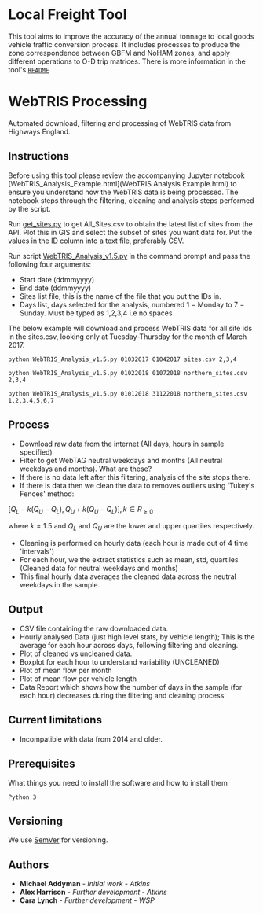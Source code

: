 # Local Freight Tool

This tool aims to improve the accuracy of the annual tonnage to local goods vehicle traffic conversion process. It includes processes to produce the zone correspondence between GBFM and NoHAM zones, and apply different operations to O-D trip matrices. There is more information in the tool's [`README`](local_freight_tool\README.md)

# WebTRIS Processing

Automated download, filtering and processing of WebTRIS data from Highways England. 

## Instructions

Before using this tool please review the accompanying Jupyter notebook [WebTRIS_Analysis_Example.html](WebTRIS Analysis Example.html) to ensure you understand how the WebTRIS data is being processed. The notebook steps through the filtering, cleaning and analysis steps performed by the script.

Run [get_sites.py](get_sites.py) to get All_Sites.csv to obtain the latest list of sites from the API.
Plot this in GIS and select the subset of sites you want data for. Put the values in the ID column into a text file, preferably CSV.

Run script [WebTRIS_Analysis_v1.5.py](WebTRIS_Analysis_v1.5.py) in the command prompt and pass the following four arguments:

* Start date (ddmmyyyy)
* End date (ddmmyyyy)
* Sites list file, this is the name of the file that you put the IDs in.
* Days list, days selected for the analysis, numbered 1 = Monday to 7 = Sunday. Must be typed as 1,2,3,4 i.e no spaces
		
The below example will download and process WebTRIS data for all site ids in the sites.csv, looking only at Tuesday-Thursday for the month of March 2017.

```
python WebTRIS_Analysis_v1.5.py 01032017 01042017 sites.csv 2,3,4

python WebTRIS_Analysis_v1.5.py 01022018 01072018 northern_sites.csv 2,3,4

python WebTRIS_Analysis_v1.5.py 01012018 31122018 northern_sites.csv 1,2,3,4,5,6,7

```
## Process

* Download raw data from the internet (All days, hours in sample specified)
* Filter to get WebTAG neutral weekdays and months (All neutral weekdays and months). What are these?
* If there is no data left after this filtering, analysis of the site stops there. 
* If there is data then we clean the data to removes outliers using 'Tukey's Fences' method:

$`{\big [}Q_{L}-k(Q_{U}-Q_{L}),Q_{U}+k(Q_{U}-Q_{L}){\big ]}, k \in R_{\ge 0}`$

where $`k = 1.5`$ and $`Q_{L}`$ and $`Q_{U}`$ are the lower and upper quartiles respectively.

* Cleaning is performed on hourly data (each hour is made out of 4 time 'intervals')
* For each hour, we the extract statistics such as mean, std, quartiles (Cleaned data for neutral weekdays and months)
* This final hourly data averages the cleaned data across the neutral weekdays in the sample.


## Output

* CSV file containing the raw downloaded data.
* Hourly analysed Data (just high level stats, by vehicle length); This is the average for each hour across days, following filtering and cleaning.
* Plot of cleaned vs uncleaned data.
* Boxplot for each hour to understand variability (UNCLEANED)
* Plot of mean flow per month
* Plot of mean flow per vehicle length
* Data Report which shows how the number of days in the sample (for each hour) decreases during the filtering and cleaning process.

## Current limitations

* Incompatible with data from 2014 and older.

## Prerequisites

What things you need to install the software and how to install them

```
Python 3
```

## Versioning

We use [SemVer](http://semver.org/) for versioning.

## Authors

* **Michael Addyman** - *Initial work* - *Atkins*
* **Alex Harrison** - *Further development* - *Atkins*
* **Cara Lynch** - *Further development* - *WSP*
